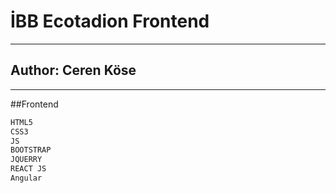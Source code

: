 # İBB Ecotadion Frontend
--------
## Author: Ceren Köse
--------
##Frontend 
``` sh
HTML5
CSS3
JS
BOOTSTRAP
JQUERRY
REACT JS
Angular
```
